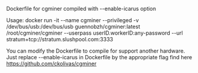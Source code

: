 Dockerfile for cgminer compiled with --enable-icarus option 

Usage:
     docker run -it --name cgminer  --privileged -v /dev/bus/usb:/dev/bus/usb  guennobzh/cgminer:latest /root/cgminer/cgminer --userpass userID.workerID:any-password --url stratum+tcp://stratum.slushpool.com:3333
     
You can modify the Dockerfile to compile for support another hardware.
Just replace --enable-icarus in Dockerfile by the appropriate flag find here https://github.com/ckolivas/cgminer
